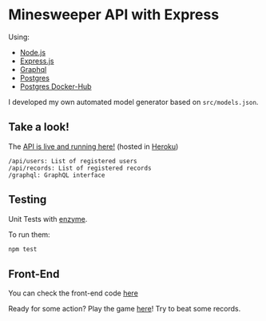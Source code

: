 Minesweeper API with Express
==========

Using:

 - [Node.js](https://nodejs.org/en/)
 - [Express.js](https://expressjs.com/)
 - [Graphql](http://graphql.org/)
 - [Postgres](https://www.postgresql.org/)
 - [Postgres Docker-Hub](https://hub.docker.com/_/postgres/)

I developed my own automated model generator based on `src/models.json`.

Take a look!
-----
The [API is live and running here!](https://minesweeper-express-api.herokuapp.com/api/) (hosted in [Heroku](https://www.heroku.com))
```
/api/users: List of registered users
/api/records: List of registered records
/graphql: GraphQL interface
```

Testing
-----

Unit Tests with [enzyme](https://www.npmjs.com/package/enzyme).

To run them:
```bash
npm test
```

Front-End
-----

You can check the front-end code [here](https://github.com/juancaacuna/minesweeper-react-redux)

Ready for some action? Play the game [here](https://minesweeper-react-redux.herokuapp.com/)! Try to beat some records.

